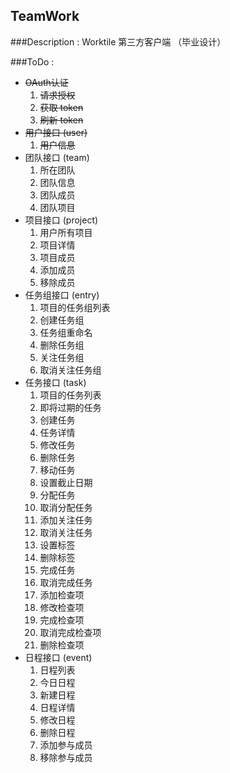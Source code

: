 TeamWork
---

###Description :
Worktile 第三方客户端 （毕业设计）

###ToDo :

*   ~~OAuth认证~~
    1.  ~~请求授权~~
    2.  ~~获取 token~~
    3.  ~~刷新 token~~
*   ~~用户接口 (user)~~
    1.  ~~用户信息~~
*   团队接口 (team)
    1.  所在团队
    2.  团队信息
    3.  团队成员
    4.  团队项目
*   项目接口 (project)
    1.  用户所有项目
    2.  项目详情
    3.  项目成员
    4.  添加成员
    5.  移除成员
*   任务组接口 (entry)
    1.  项目的任务组列表
    2.  创建任务组
    3.  任务组重命名
    4.  删除任务组
    5.  关注任务组
    6.  取消关注任务组
*   任务接口 (task)
    1.  项目的任务列表
    2.  即将过期的任务
    3.  创建任务
    4.  任务详情
    5.  修改任务
    6.  删除任务
    7.  移动任务
    8.  设置截止日期
    9.  分配任务
    10. 取消分配任务
    11. 添加关注任务
    12. 取消关注任务
    13. 设置标签
    14. 删除标签
    15. 完成任务
    16. 取消完成任务
    17. 添加检查项
    18. 修改检查项
    19. 完成检查项
    20. 取消完成检查项
    21. 删除检查项
*   日程接口 (event)
    1.  日程列表
    2.  今日日程
    3.  新建日程
    4.  日程详情
    5.  修改日程
    6.  删除日程
    7.  添加参与成员
    8.  移除参与成员